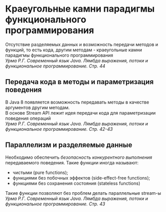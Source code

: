 # Краеугольные камни парадигмы функционального программирования
Отсутствие разделяемых данных и возможность передачи методов и функций, то есть кода, другим методам - краеугольные камни парадигмы функционального программирования<br/>
*Урма Р.Г. Современный язык Java. Лямбда выражения, потоки и функциональное программирование. Стр. 44*

## Передача кода в методы и параметризация поведения
В Java 8 появляется возможность передавать методы в качестве аргументов другим методам.<br/>
В основе Stream API лежит идея передачи кода для параметризации поведения операций<br/>
*Урма Р.Г. Современный язык Java. Лямбда выражения, потоки и функциональное программирование. Стр. 42-43*

## Параллелизм и разделяемые данные
Необходимо обеспечить *безопасность конкурентного выполнения* передаваемого поведения. Такие функции иногда называют:

* чистыми (pure functions);
* функциями без побочных эффектов (side-effect-free functions);
* функциями без сохранения состояния (stateless functions)

Такие функции позволяют без проблем делать параллельные stream-ы<br/>
*Урма Р.Г. Современный язык Java. Лямбда выражения, потоки и функциональное программирование. Стр. 43*
